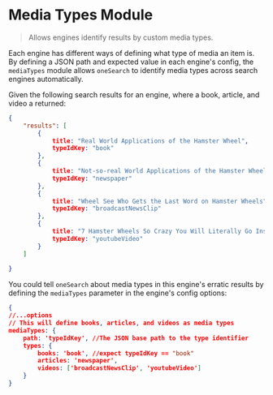 Media Types Module
============

> Allows engines identify results by custom media types. 

Each engine has different ways of defining what type of media an item is. By defining a JSON path and expected value in each engine's config, 
the `mediaTypes` module allows `oneSearch` to identify media types across search engines automatically. 

Given the following search results for an engine, where a book, article, and video a returned:

```json
{
    "results": [
        {
            title: "Real World Applications of the Hamster Wheel",
            typeIdKey: "book"                           
        },
        {
            title: "Not-so-real World Applications of the Hamster Wheel",
            typeIdKey: "newspaper"
        },
        {
            title: "Wheel See Who Gets the Last Word on Hamster Wheels",
            typeIdKey: "broadcastNewsClip"
        },
        {
            title: "7 Hamster Wheels So Crazy You Will Literally Go Insane and Need a Full Time Care Taker. P.S., This is totally not hyperbole click-baiting",
            typeIdKey: "youtubeVideo"
        }
    ]
    
}
```

You could tell `oneSearch` about media types in this engine's erratic results by defining the `mediaTypes` parameter in the engine's config options:

```json
{
//...options
// This will define books, articles, and videos as media types
mediaTypes: {
    path: 'typeIdKey', //The JSON base path to the type identifier
    types: {
        books: 'book', //expect typeIdKey == "book"
        articles: 'newspaper',
        videos: ['broadcastNewsClip', 'youtubeVideo']
    }
}
```
